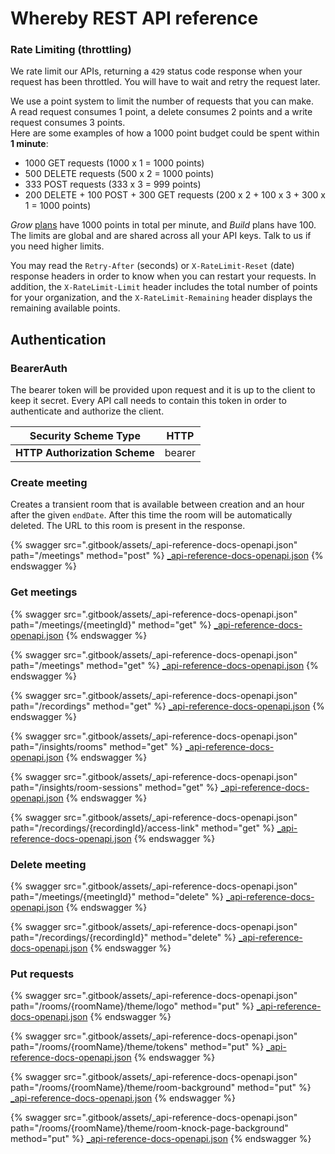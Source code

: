 # Whereby REST API reference

### Rate Limiting (throttling)

We rate limit our APIs, returning a `429` status code response when your request has been throttled. You will have to wait and retry the request later.

We use a point system to limit the number of requests that you can make.\
A read request consumes 1 point, a delete consumes 2 points and a write request consumes 3 points.\
Here are some examples of how a 1000 point budget could be spent within **1 minute**:

* 1000 GET requests (1000 x 1 = 1000 points)
* 500 DELETE requests (500 x 2 = 1000 points)
* 333 POST requests (333 x 3 = 999 points)
* 200 DELETE + 100 POST + 300 GET requests (200 x 2 + 100 x 3 + 300 x 1 = 1000 points)

_Grow_ [plans](https://whereby.com/information/embedded/pricing/) have 1000 points in total per minute, and _Build_ plans have 100. The limits are global and are shared across all your API keys. Talk to us if you need higher limits.

You may read the `Retry-After` (seconds) or `X-RateLimit-Reset` (date) response headers in order to know when you can restart your requests. In addition, the `X-RateLimit-Limit` header includes the total number of points for your organization, and the `X-RateLimit-Remaining` header displays the remaining available points.

## Authentication

### BearerAuth

The bearer token will be provided upon request and it is up to the client to keep it secret. Every API call needs to contain this token in order to authenticate and authorize the client.

| **Security Scheme Type**      | HTTP   |
| ----------------------------- | ------ |
| **HTTP Authorization Scheme** | bearer |

### Create meeting

Creates a transient room that is available between creation and an hour after the given `endDate`. After this time the room will be automatically deleted. The URL to this room is present in the response.

{% swagger src=".gitbook/assets/_api-reference-docs-openapi.json" path="/meetings" method="post" %}
[_api-reference-docs-openapi.json](.gitbook/assets/_api-reference-docs-openapi.json)
{% endswagger %}

### Get meetings

{% swagger src=".gitbook/assets/_api-reference-docs-openapi.json" path="/meetings/{meetingId}" method="get" %}
[_api-reference-docs-openapi.json](.gitbook/assets/_api-reference-docs-openapi.json)
{% endswagger %}

{% swagger src=".gitbook/assets/_api-reference-docs-openapi.json" path="/meetings" method="get" %}
[_api-reference-docs-openapi.json](.gitbook/assets/_api-reference-docs-openapi.json)
{% endswagger %}

{% swagger src=".gitbook/assets/_api-reference-docs-openapi.json" path="/recordings" method="get" %}
[_api-reference-docs-openapi.json](.gitbook/assets/_api-reference-docs-openapi.json)
{% endswagger %}

{% swagger src=".gitbook/assets/_api-reference-docs-openapi.json" path="/insights/rooms" method="get" %}
[_api-reference-docs-openapi.json](.gitbook/assets/_api-reference-docs-openapi.json)
{% endswagger %}

{% swagger src=".gitbook/assets/_api-reference-docs-openapi.json" path="/insights/room-sessions" method="get" %}
[_api-reference-docs-openapi.json](.gitbook/assets/_api-reference-docs-openapi.json)
{% endswagger %}

{% swagger src=".gitbook/assets/_api-reference-docs-openapi.json" path="/recordings/{recordingId}/access-link" method="get" %}
[_api-reference-docs-openapi.json](.gitbook/assets/_api-reference-docs-openapi.json)
{% endswagger %}

### Delete meeting

{% swagger src=".gitbook/assets/_api-reference-docs-openapi.json" path="/meetings/{meetingId}" method="delete" %}
[_api-reference-docs-openapi.json](.gitbook/assets/_api-reference-docs-openapi.json)
{% endswagger %}

{% swagger src=".gitbook/assets/_api-reference-docs-openapi.json" path="/recordings/{recordingId}" method="delete" %}
[_api-reference-docs-openapi.json](.gitbook/assets/_api-reference-docs-openapi.json)
{% endswagger %}

### Put requests

{% swagger src=".gitbook/assets/_api-reference-docs-openapi.json" path="/rooms/{roomName}/theme/logo" method="put" %}
[_api-reference-docs-openapi.json](.gitbook/assets/_api-reference-docs-openapi.json)
{% endswagger %}

{% swagger src=".gitbook/assets/_api-reference-docs-openapi.json" path="/rooms/{roomName}/theme/tokens" method="put" %}
[_api-reference-docs-openapi.json](.gitbook/assets/_api-reference-docs-openapi.json)
{% endswagger %}

{% swagger src=".gitbook/assets/_api-reference-docs-openapi.json" path="/rooms/{roomName}/theme/room-background" method="put" %}
[_api-reference-docs-openapi.json](.gitbook/assets/_api-reference-docs-openapi.json)
{% endswagger %}

{% swagger src=".gitbook/assets/_api-reference-docs-openapi.json" path="/rooms/{roomName}/theme/room-knock-page-background" method="put" %}
[_api-reference-docs-openapi.json](.gitbook/assets/_api-reference-docs-openapi.json)
{% endswagger %}
